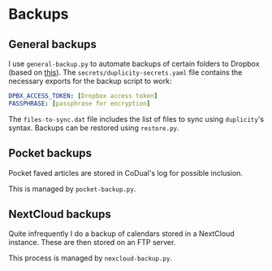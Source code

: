 # Backups

## General backups

I use `general-backup.py` to automate backups of certain folders to Dropbox (based on [this](https://www.roussos.cc/2018/03/05/duplicity-gpg-dropbox/)).
The `secrets/duplicity-secrets.yaml` file contains the necessary exports for the backup script to work:

```yaml
DPBX_ACCESS_TOKEN: [Dropbox access token]
PASSPHRASE: [passphrase for encryption]
```

The `files-to-sync.dat` file includes the list of files to sync using `duplicity`'s syntax.
Backups can be restored using `restore.py`.

<!-- I had to run `pip install dropbox --upgrade` for it to work. -->

## Pocket backups

Pocket faved articles are stored in CoDual's log for possible inclusion.

This is managed by `pocket-backup.py`.

## NextCloud backups

Quite infrequently I do a backup of calendars stored in a NextCloud instance.
These are then stored on an FTP server.

This process is managed by `nexcloud-backup.py`.
